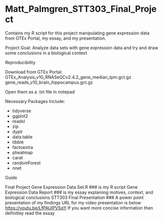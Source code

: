 # Matt_Palmgren_STT303_Final_Project
Contains my R script for this project manipulating gene expression data from GTEx Portal, my essay, and my presentation.

Project Goal: Analyze data sets with gene expression data and try and draw some conclusions in a biological context

Reproducibility

Download from GTEx Portal:
GTEx_Analysis_v10_RNASeQCv2.4.2_gene_median_tpm.gct.gz
gene_reads_v10_brain_hippocampus.gct.gz

Open them as a .txt file in notepad

Necessary Packages Include:
- tidyverse
- ggplot2
- readxl
- zip
- dyplr
- data.table
- tibble
- factoextra
- pheatmap
- carat
- randomForest
- nnet

Guide

Final Project Gene Expression Data Set.R   ### is my R script
Gene Expression Data Report ### is my essay explaining motives, context, and biological conclusions
STT303 Final Presentation ### A power point presentation of my findings
URL for my video presentation is below
https://youtu.be/LfPAUlPVSqY
If you want more concise information then definitley read the essay

